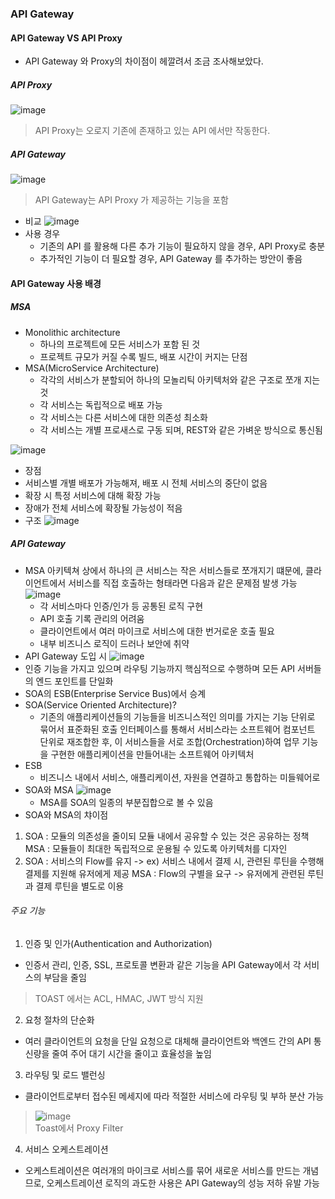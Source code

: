 ### API Gateway

#### API Gateway VS API Proxy

* API Gateway 와 Proxy의 차이점이 헤깔려서 조금 조사해보았다.

##### API Proxy

![image](https://user-images.githubusercontent.com/42940194/78902700-164c7480-7ab5-11ea-9a07-371deb0e89df.png)

> API Proxy는 오로지 기존에 존재하고 있는 API 에서만 작동한다.

##### API Gateway

![image](https://user-images.githubusercontent.com/42940194/78902743-29f7db00-7ab5-11ea-8a3f-6099ebfb31a9.png)

> API Gateway는 API Proxy 가 제공하는 기능을 포함

* 비교
![image](https://user-images.githubusercontent.com/42940194/78902761-2f552580-7ab5-11ea-9b96-c98c51f9f44c.png)
* 사용 경우
    * 기존의 API 를 활용해 다른 추가 기능이 필요하지 않을 경우, API Proxy로 충분
    * 추가적인 기능이 더 필요할 경우, API Gateway 를 추가하는 방안이 좋음

#### API Gateway 사용 배경

##### MSA

* Monolithic architecture
    * 하나의 프로젝트에 모든 서비스가 포함 된 것
    * 프로젝트 규모가 커질 수록 빌드, 배포 시간이 커지는 단점
* MSA(MicroService Architecture)
    * 각각의 서비스가 분할되어 하나의 모놀리틱 아키텍처와 같은 구조로 쪼개 지는 것
    * 각 서비스는 독립적으로 배포 가능
    * 각 서비스는 다른 서비스에 대한 의존성 최소화
    * 각 서비스는 개별 프로새스로 구동 되며, REST와 같은 가벼운 방식으로 통신됨

![image](https://user-images.githubusercontent.com/42940194/78902778-34b27000-7ab5-11ea-9e22-378ca87d5ca7.png)

* 장점
* 서비스별 개별 배포가 가능해져, 배포 시 전체 서비스의 중단이 없음
* 확장 시 특정 서비스에 대해 확장 가능
* 장애가 전체 서비스에 확장될 가능성이 적음
* 구조
![image](https://user-images.githubusercontent.com/42940194/78902796-3a0fba80-7ab5-11ea-9007-4f0bca921282.png)

##### API Gateway

* MSA 아키텍쳐 상에서 하나의 큰 서비스는 작은 서비스들로 쪼개지기 떄문에, 클라이언트에서 서비스를 직접 호출하는 형태라면 다음과 같은 문제점 발생 가능
![image](https://user-images.githubusercontent.com/42940194/78902815-3ed46e80-7ab5-11ea-8584-86d1bc0ec011.png)
    * 각 서비스마다 인증/인가 등 공통된 로직 구현
    * API 호출 기록 관리의 어려움
    * 클라이언트에서 여러 마이크로 서비스에 대한 번거로운 호출 필요
    * 내부 비즈니스 로직이 드러나 보안에 취약
* API Gateway 도입 시
![image](https://user-images.githubusercontent.com/42940194/78902827-4267f580-7ab5-11ea-9cc3-681a7f4c619f.png)
* 인증 기능을 가지고 있으며 라우팅 기능까지 핵심적으로 수행하며 모든 API 서버들의 엔드 포인트를 단일화
* SOA의 ESB(Enterprise Service Bus)에서 승계
* SOA(Service Oriented Architecture)?
    * 기존의 애플리케이션들의 기능들을 비즈니스적인 의미를 가지는 기능 단위로 묶어서 표준화된 호출 인터페이스를 통해서 서비스라는 소프트웨어 컴포넌트 단위로 재조합한 후, 이 서비스들을 서로 조합(Orchestration)하여 업무 기능을 구현한 애플리케이션을 만들어내는 소프트웨어 아키텍처
* ESB
    * 비즈니스 내에서 서비스, 애플리케이션, 자원을 연결하고 통합하는 미들웨어로
* SOA와 MSA
![image](https://user-images.githubusercontent.com/42940194/78902833-44ca4f80-7ab5-11ea-8b17-73c169a33991.png)
    * MSA를 SOA의 일종의 부분집합으로 볼 수 있음
* SOA와 MSA의 챠이점

1. SOA : 모듈의 의존성을 줄이되 모듈 내에서 공유할 수 있는 것은 공유하는 정책
MSA : 모듈들이 최대한 독립적으로 운용될 수 있도록 아키텍처를 디자인
2. SOA : 서비스의 Flow를 유지 -> ex) 서비스 내에서 결제 시, 관련된 루틴을 수행해 결제를 지원해 유저에게 제공
MSA : Flow의 구별을 요구 -> 유저에게 관련된 루틴과 결제 루틴을 별도로 이용

###### 주요 기능

1. 인증 및 인가(Authentication and Authorization)

* 인증서 관리, 인증, SSL, 프로토콜 변환과 같은 기능을 API Gateway에서 각 서비스의 부담을 줄임

> TOAST 에서는 ACL, HMAC, JWT 방식 지원

2. 요청 절차의 단순화

* 여러 클라이언트의 요청을 단일 요청으로 대체해 클라이언트와 백엔드 간의 API 통신량을 줄여 주어 대기 시간을 줄이고 효율성을 높임

3. 라우팅 및 로드 밸런싱

* 클라이언트로부터 접수된 메세지에 따라 적절한 서비스에 라우팅 및 부하 분산 가능

> ![image](https://user-images.githubusercontent.com/42940194/78902842-485dd680-7ab5-11ea-8eda-6a5a063dfefc.png)
> <br>Toast에서 Proxy Filter

4. 서비스 오케스트레이션

* 오케스트레이션은 여러개의 마이크로 서비스를 묶어 새로운 서비스를 만드는 개념므로, 오케스트레이션 로직의 과도한 사용은 API Gateway의 성능 저하 유발 가능

